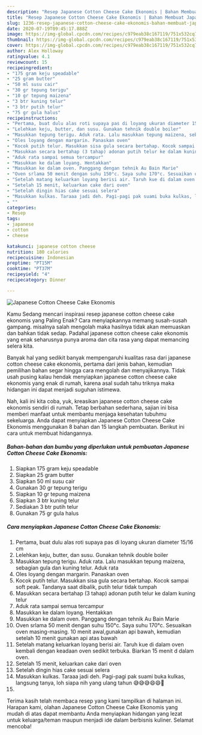 ```yaml
---
description: "Resep Japanese Cotton Cheese Cake Ekonomis | Bahan Membuat Japanese Cotton Cheese Cake Ekonomis Yang Enak Banget"
title: "Resep Japanese Cotton Cheese Cake Ekonomis | Bahan Membuat Japanese Cotton Cheese Cake Ekonomis Yang Enak Banget"
slug: 1236-resep-japanese-cotton-cheese-cake-ekonomis-bahan-membuat-japanese-cotton-cheese-cake-ekonomis-yang-enak-banget
date: 2020-07-19T09:45:17.888Z
image: https://img-global.cpcdn.com/recipes/c979eab38c167119/751x532cq70/japanese-cotton-cheese-cake-ekonomis-foto-resep-utama.jpg
thumbnail: https://img-global.cpcdn.com/recipes/c979eab38c167119/751x532cq70/japanese-cotton-cheese-cake-ekonomis-foto-resep-utama.jpg
cover: https://img-global.cpcdn.com/recipes/c979eab38c167119/751x532cq70/japanese-cotton-cheese-cake-ekonomis-foto-resep-utama.jpg
author: Alex Holloway
ratingvalue: 4.1
reviewcount: 15
recipeingredient:
- "175 gram keju speadable"
- "25 gram butter"
- "50 ml susu cair"
- "30 gr tepung terigu"
- "10 gr tepung maizena"
- "3 btr kuning telur"
- "3 btr putih telur"
- "75 gr gula halus"
recipeinstructions:
- "Pertama, buat dulu alas roti supaya pas di loyang ukuran diameter 15/16 cm"
- "Lelehkan keju, butter, dan susu. Gunakan tehnik double boiler"
- "Masukkan tepung terigu. Aduk rata. Lalu masukkan tepung maizena, sebagian gula dan kuning telur. Aduk rata"
- "Oles loyang dengan margarin. Panaskan oven"
- "Kocok putih telur. Masukkan sisa gula secara bertahap. Kocok sampai soft peak. Tandanya saat dibalik, putih telur tidak tumpah"
- "Masukkan secara bertahap (3 tahap) adonan putih telur ke dalam kuning telur"
- "Aduk rata sampai semua tercampur"
- "Masukkan ke dalam loyang. Hentakkan"
- "Masukkan ke dalam oven. Panggang dengan tehnik Au Bain Marie"
- "Oven srlama 50 menit dengan suhu 150°c. Saya suhu 170°c. Sesuaikan oven masing-masing. 10 menit awal,gunakan api bawah, kemudian setelah 10 menit gunakan api atas bawah"
- "Setelah matang keluarkan loyang berisi air. Taruh kue di dalam oven kembali dengan keadaan oven sedikit terbuka. Biarkan 15 menit d dalam oven."
- "Setelah 15 menit, keluarkan cake dari oven"
- "Setelah dingin hias cake sesuai selera"
- "Masukkan kulkas. Taraaa jadi deh. Pagi-pagi pak suami buka kulkas, langsung tanya, loh siapa nih yang ulang tahun 😅😅😅😄😄💖"
- ""
categories:
- Resep
tags:
- japanese
- cotton
- cheese

katakunci: japanese cotton cheese 
nutrition: 180 calories
recipecuisine: Indonesian
preptime: "PT15M"
cooktime: "PT37M"
recipeyield: "4"
recipecategory: Dinner

---
```



![Japanese Cotton Cheese Cake Ekonomis](https://img-global.cpcdn.com/recipes/c979eab38c167119/751x532cq70/japanese-cotton-cheese-cake-ekonomis-foto-resep-utama.jpg)

Kamu Sedang mencari inspirasi resep japanese cotton cheese cake ekonomis yang Paling Enak? Cara menyiapkannya memang susah-susah gampang. misalnya salah mengolah maka hasilnya tidak akan memuaskan dan bahkan tidak sedap. Padahal japanese cotton cheese cake ekonomis yang enak seharusnya punya aroma dan cita rasa yang dapat memancing selera kita.



Banyak hal yang sedikit banyak mempengaruhi kualitas rasa dari japanese cotton cheese cake ekonomis, pertama dari jenis bahan, kemudian pemilihan bahan segar hingga cara mengolah dan menyajikannya. Tidak usah pusing kalau hendak menyiapkan japanese cotton cheese cake ekonomis yang enak di rumah, karena asal sudah tahu triknya maka hidangan ini dapat menjadi suguhan istimewa.


Nah, kali ini kita coba, yuk, kreasikan japanese cotton cheese cake ekonomis sendiri di rumah. Tetap berbahan sederhana, sajian ini bisa memberi manfaat untuk membantu menjaga kesehatan tubuhmu sekeluarga. Anda dapat menyiapkan Japanese Cotton Cheese Cake Ekonomis menggunakan 8 bahan dan 15 langkah pembuatan. Berikut ini cara untuk membuat hidangannya.

<!--inarticleads1-->

##### Bahan-bahan dan bumbu yang diperlukan untuk pembuatan Japanese Cotton Cheese Cake Ekonomis:

1. Siapkan 175 gram keju speadable
1. Siapkan 25 gram butter
1. Siapkan 50 ml susu cair
1. Gunakan 30 gr tepung terigu
1. Siapkan 10 gr tepung maizena
1. Siapkan 3 btr kuning telur
1. Sediakan 3 btr putih telur
1. Gunakan 75 gr gula halus




<!--inarticleads2-->

##### Cara menyiapkan Japanese Cotton Cheese Cake Ekonomis:

1. Pertama, buat dulu alas roti supaya pas di loyang ukuran diameter 15/16 cm
1. Lelehkan keju, butter, dan susu. Gunakan tehnik double boiler
1. Masukkan tepung terigu. Aduk rata. Lalu masukkan tepung maizena, sebagian gula dan kuning telur. Aduk rata
1. Oles loyang dengan margarin. Panaskan oven
1. Kocok putih telur. Masukkan sisa gula secara bertahap. Kocok sampai soft peak. Tandanya saat dibalik, putih telur tidak tumpah
1. Masukkan secara bertahap (3 tahap) adonan putih telur ke dalam kuning telur
1. Aduk rata sampai semua tercampur
1. Masukkan ke dalam loyang. Hentakkan
1. Masukkan ke dalam oven. Panggang dengan tehnik Au Bain Marie
1. Oven srlama 50 menit dengan suhu 150°c. Saya suhu 170°c. Sesuaikan oven masing-masing. 10 menit awal,gunakan api bawah, kemudian setelah 10 menit gunakan api atas bawah
1. Setelah matang keluarkan loyang berisi air. Taruh kue di dalam oven kembali dengan keadaan oven sedikit terbuka. Biarkan 15 menit d dalam oven.
1. Setelah 15 menit, keluarkan cake dari oven
1. Setelah dingin hias cake sesuai selera
1. Masukkan kulkas. Taraaa jadi deh. Pagi-pagi pak suami buka kulkas, langsung tanya, loh siapa nih yang ulang tahun 😅😅😅😄😄💖
1. 




Terima kasih telah membaca resep yang kami tampilkan di halaman ini. Harapan kami, olahan Japanese Cotton Cheese Cake Ekonomis yang mudah di atas dapat membantu Anda menyiapkan hidangan yang lezat untuk keluarga/teman maupun menjadi ide dalam berbisnis kuliner. Selamat mencoba!
